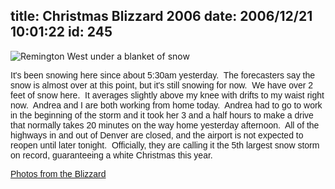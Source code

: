 title: Christmas Blizzard 2006
date: 2006/12/21 10:01:22
id: 245
---
![Remington West under a blanket of snow](/journal_images/mini-DSC03242-journal.jpg)

<font face="Arial">It's been snowing here since about 5:30am yesterday.  The forecasters say the snow is almost over at this point, but it's still snowing for now.  We have over 2 feet of snow here.  It averages slightly above my knee with drifts to my waist right now.  Andrea and I are both working from home today.  Andrea had to go to work in the beginning of the storm and it took her 3 and a half hours to make a drive that normally takes 20 minutes on the way home yesterday afternoon.  All of the highways in and out of Denver are closed, and the airport is not expected to reopen until later tonight.  Officially, they are calling it the 5th largest snow storm on record, guaranteeing a white Christmas this year.</font>

<font face="Arial">[Photos from the Blizzard](PhotoAlbum.aspx?ID=CHRISTMASBLIZZARD06)</font>